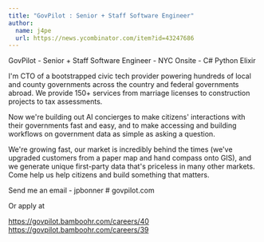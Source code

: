 ```yaml
---
title: "GovPilot : Senior + Staff Software Engineer"
author:
  name: j4pe
  url: https://news.ycombinator.com/item?id=43247686
---
```

GovPilot - Senior + Staff Software Engineer - NYC Onsite - C# Python Elixir

I&#x27;m CTO of a bootstrapped civic tech provider powering hundreds of local and county governments across the country and federal governments abroad. We provide 150+ services from marriage licenses to construction projects to tax assessments.

Now we&#x27;re building out AI concierges to make citizens&#x27; interactions with their governments fast and easy, and to make accessing and building workflows on government data as simple as asking a question.

We&#x27;re growing fast, our market is incredibly behind the times (we&#x27;ve upgraded customers from a paper map and hand compass onto GIS), and we generate unique first-party data that&#x27;s priceless in many other markets. Come help us help citizens and build something that matters.

Send me an email - jpbonner # govpilot.com

Or apply at

<a href="https:&#x2F;&#x2F;govpilot.bamboohr.com&#x2F;careers&#x2F;40" rel="nofollow">https:&#x2F;&#x2F;govpilot.bamboohr.com&#x2F;careers&#x2F;40</a>
<a href="https:&#x2F;&#x2F;govpilot.bamboohr.com&#x2F;careers&#x2F;39" rel="nofollow">https:&#x2F;&#x2F;govpilot.bamboohr.com&#x2F;careers&#x2F;39</a>
<JobApplication />
